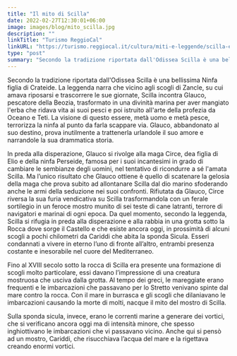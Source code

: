 ```yaml
---
title: "Il mito di Scilla"
date: 2022-02-27T12:30:01+06:00
image: images/blog/mito_scilla.jpg
description: ""
linkTitle: "Turismo ReggioCal"
linkURL: "https://turismo.reggiocal.it/cultura/miti-e-leggende/scilla-e-cariddi#:~:text=%C3%88%20la%20storia%20di%20Scilla,tre%20volte%20al%20giorno%20causando"
type: "post"
summary: "Secondo la tradizione riportata dall'Odissea Scilla è una bellissima Ninfa figlia di Crateide."
---
```


Secondo la tradizione riportata dall'Odissea Scilla è una bellissima Ninfa figlia di Crateide. La leggenda narra che vicino agli scogli di Zancle, su cui amava riposarsi e trascorrere le sue giornate, Scilla incontra Glauco, pescatore della Beozia, trasformato in una divinità marina per aver mangiato l'erba che ridava vita ai suoi pesci e poi istruito all'arte della profezia da Oceano e Teti. La visione di questo essere, metà uomo e metà pesce, terrorizza la ninfa al punto da farla scappare via. Glauco, abbandonato al suo destino, prova inutilmente a trattenerla urlandole il suo amore e narrandole la sua drammatica storia.

In preda alla disperazione, Glauco si rivolge alla maga Circe, dea figlia di Elio e della ninfa Perseide, famosa per i suoi incantesimi in grado di cambiare le sembianze degli uomini, nel tentativo di ricondurre a sé l'amata Scilla. Ma l’unico risultato che Glauco ottiene è quello di scatenare la gelosia della maga che prova subito ad allontanare Scilla dal dio marino sfoderando anche le armi della seduzione nei suoi confronti. Rifiutata da Glauco, Circe riversa la sua furia vendicativa su Scilla trasformandola con un ferale sortilegio in un feroce mostro munito di sei teste di cane latranti, terrore di navigatori e marinai di ogni epoca. Da quel momento, secondo la leggenda, Scilla si rifugia in preda alla disperazione e alla rabbia in una grotta sotto la Rocca dove sorge il Castello e che esiste ancora oggi, in prossimità di alcuni scogli a pochi chilometri da Cariddi che abita la sponda Sicula. Esseri condannati a vivere in eterno l’uno di fronte all’altro, entrambi presenza costante e inesorabile nel cuore del Mediterraneo.

Fino al XVIII secolo sotto la rocca di Scilla era presente una formazione di scogli molto particolare, essi davano l’impressione di una creatura mostruosa che usciva dalla grotta. Al tempo dei greci, le mareggiate erano frequenti e le imbarcazioni che passavano per lo Stretto venivano spinte dal mare contro la rocca. Con il mare in burrasca e gli scogli che dilaniavano le imbarcazioni causando la morte di molti, nacque il mito del mostro di Scilla.

Sulla sponda sicula, invece, erano le correnti marine a generare dei vortici, che si verificano ancora oggi ma di intensità minore, che spesso inghiottivano le imbarcazioni che vi passavano vicino. Anche qui si pensò ad un mostro, Cariddi, che risucchiava l’acqua del mare e la rigettava creando enormi vortici.
